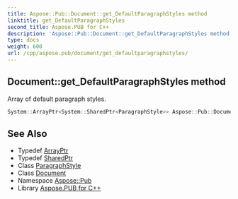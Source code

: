 ```yaml
---
title: Aspose::Pub::Document::get_DefaultParagraphStyles method
linktitle: get_DefaultParagraphStyles
second_title: Aspose.PUB for C++
description: 'Aspose::Pub::Document::get_DefaultParagraphStyles method. Array of default paragraph styles in C++.'
type: docs
weight: 600
url: /cpp/aspose.pub/document/get_defaultparagraphstyles/
---
```

## Document::get_DefaultParagraphStyles method


Array of default paragraph styles.

```cpp
System::ArrayPtr<System::SharedPtr<ParagraphStyle>> Aspose::Pub::Document::get_DefaultParagraphStyles()
```

## See Also

* Typedef [ArrayPtr](../../../system/arrayptr/)
* Typedef [SharedPtr](../../../system/sharedptr/)
* Class [ParagraphStyle](../../paragraphstyle/)
* Class [Document](../)
* Namespace [Aspose::Pub](../../)
* Library [Aspose.PUB for C++](../../../)
